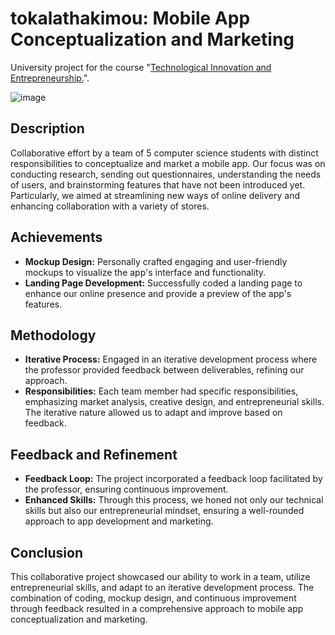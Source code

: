# tokalathakimou: Mobile App Conceptualization and Marketing

University project for the course "[Technological Innovation and Entrepreneurship.](https://www.dept.aueb.gr/el/cs/courses/3584)".
 
![image](https://github.com/panagiotou99/tokalathakimou/assets/53258725/588dc444-e37f-4a55-9fc4-d153b4688cc9)

## Description
Collaborative effort by a team of 5 computer science students with distinct responsibilities to conceptualize and market a mobile app. Our focus was on conducting research, sending out questionnaires, understanding the needs of users, and brainstorming features that have not been introduced yet. Particularly, we aimed at streamlining new ways of online delivery and enhancing collaboration with a variety of stores.
## Achievements
- **Mockup Design:** Personally crafted engaging and user-friendly mockups to visualize the app's interface and functionality.
- **Landing Page Development:** Successfully coded a landing page to enhance our online presence and provide a preview of the app's features.

## Methodology
- **Iterative Process:** Engaged in an iterative development process where the professor provided feedback between deliverables, refining our approach.
- **Responsibilities:** Each team member had specific responsibilities, emphasizing market analysis, creative design, and entrepreneurial skills. The iterative nature allowed us to adapt and improve based on feedback.

## Feedback and Refinement
- **Feedback Loop:** The project incorporated a feedback loop facilitated by the professor, ensuring continuous improvement.
- **Enhanced Skills:** Through this process, we honed not only our technical skills but also our entrepreneurial mindset, ensuring a well-rounded approach to app development and marketing.

## Conclusion
This collaborative project showcased our ability to work in a team, utilize entrepreneurial skills, and adapt to an iterative development process. The combination of coding, mockup design, and continuous improvement through feedback resulted in a comprehensive approach to mobile app conceptualization and marketing. 
